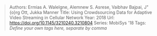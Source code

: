 > Authors: Ermias A. Walelgne, Alemnew S. Asrese, Vaibhav Bajpai, J\"{o}rg Ott, Jukka Manner
> Title: Using Crowdsourcing Data for Adaptive Video Streaming in Cellular Network
> Year: 2018
> Url: https://doi.org/10.1145/3210240.3210804
> Series: MobiSys '18
> Tags: *Define your own tags here, separate by comma*